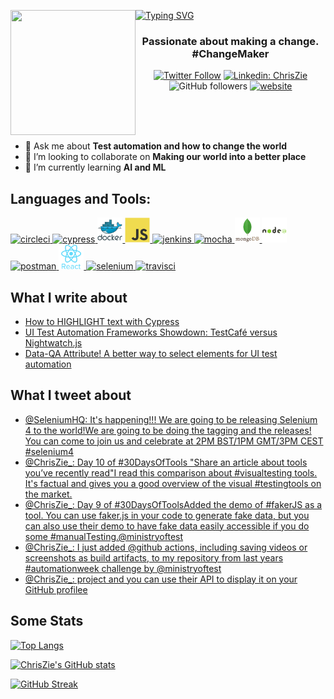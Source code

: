 <img align="left" width="200" height="200" src="https://github.com/ChrisZie/ChrisZie/blob/main/octochristine/octochristine.gif?raw=true"></a>

[![Typing SVG](https://readme-typing-svg.herokuapp.com?color=%2307181F&size=30&width=500&lines=Hello+%F0%9F%91%8B+%F0%9F%91%A9%E2%80%8D%2C+I'm+Christine)](https://git.io/typing-svg)
<h3 align="center">Passionate about making a change. #ChangeMaker</h3>
<div align="center">
  
[![Twitter Follow](https://img.shields.io/twitter/follow/ChrisZie_?label=Follow)](https://twitter.com/intent/follow?screen_name=ChrisZie_)
[![Linkedin: ChrisZie](https://img.shields.io/badge/-ChrisZie-blue?style=flat-square&logo=Linkedin&logoColor=white&link=https://www.linkedin.com/in/ChrisZie/)](https://www.linkedin.com/in/ChrisZie/)
![GitHub followers](https://img.shields.io/github/followers/chriszie?label=Follow&style=social)
[![website](https://img.shields.io/badge/Website-46a2f1.svg?&style=flat-square&logo=Google-Chrome&logoColor=white&link=https://chriszie.rocks/)](https://chriszie.rocks/)
  
</div>
<br><br><br>

- 💬 Ask me about **Test automation and how to change the world**
- 👯 I’m looking to collaborate on **Making our world into a better place**
- 🌱 I’m currently learning **AI and ML**

## Languages and Tools:

<p align="left"> <a href="https://circleci.com" target="_blank"> <img src="https://www.vectorlogo.zone/logos/circleci/circleci-icon.svg" alt="circleci" width="40" height="40"/> </a> <a href="https://www.cypress.io" target="_blank"> <img src="https://raw.githubusercontent.com/simple-icons/simple-icons/6e46ec1fc23b60c8fd0d2f2ff46db82e16dbd75f/icons/cypress.svg" alt="cypress" width="40" height="40"/> </a> <a href="https://www.docker.com/" target="_blank"> <img src="https://raw.githubusercontent.com/devicons/devicon/master/icons/docker/docker-original-wordmark.svg" alt="docker" width="40" height="40"/> </a> <a href="https://developer.mozilla.org/en-US/docs/Web/JavaScript" target="_blank"> <img src="https://raw.githubusercontent.com/devicons/devicon/master/icons/javascript/javascript-original.svg" alt="javascript" width="40" height="40"/> </a> <a href="https://www.jenkins.io" target="_blank"> <img src="https://www.vectorlogo.zone/logos/jenkins/jenkins-icon.svg" alt="jenkins" width="40" height="40"/> </a> <a href="https://mochajs.org" target="_blank"> <img src="https://www.vectorlogo.zone/logos/mochajs/mochajs-icon.svg" alt="mocha" width="40" height="40"/> </a> <a href="https://www.mongodb.com/" target="_blank"> <img src="https://raw.githubusercontent.com/devicons/devicon/master/icons/mongodb/mongodb-original-wordmark.svg" alt="mongodb" width="40" height="40"/> </a> <a href="https://nodejs.org" target="_blank"> <img src="https://raw.githubusercontent.com/devicons/devicon/master/icons/nodejs/nodejs-original-wordmark.svg" alt="nodejs" width="40" height="40"/> </a> <a href="https://postman.com" target="_blank"> <img src="https://www.vectorlogo.zone/logos/getpostman/getpostman-icon.svg" alt="postman" width="40" height="40"/> </a> <a href="https://reactjs.org/" target="_blank"> <img src="https://raw.githubusercontent.com/devicons/devicon/master/icons/react/react-original-wordmark.svg" alt="react" width="40" height="40"/> </a> <a href="https://www.selenium.dev" target="_blank"> <img src="https://raw.githubusercontent.com/detain/svg-logos/780f25886640cef088af994181646db2f6b1a3f8/svg/selenium-logo.svg" alt="selenium" width="40" height="40"/> </a> <a href="https://travis-ci.org" target="_blank"> <img src="https://www.vectorlogo.zone/logos/travis-ci/travis-ci-icon.svg" alt="travisci" width="40" height="40"/> </a> </p>

## What I write about

<!-- BLOG-POST-LIST:START -->
- [How to HIGHLIGHT text with Cypress](https://dev.to/chriszie/how-to-highlight-text-with-cypress-43do)
- [UI Test Automation Frameworks Showdown: TestCafé versus Nightwatch.js](https://dev.to/chriszie/ui-test-automation-frameworks-showdown-testcafe-versus-nightwatch-js-2e8h)
- [Data-QA Attribute! A better way to select elements for UI test automation](https://dev.to/chriszie/data-qa-attribute-a-better-way-to-select-elements-for-ui-test-automation-48lm)
<!-- BLOG-POST-LIST:END -->

## What I tweet about

<!-- TWITTER:START -->
- [@SeleniumHQ: It's happening!!! We are going to be releasing Selenium 4 to the world!We are going to be doing the tagging and the releases! You can come to join us and celebrate at 2PM BST/1PM GMT/3PM CEST  #selenium4](https://rss.app/articles/cb4e791f6f6d729c074351566bd3a7c508111d6e2c3abee4cceb9217adb728d4f61eb1492ac7df6cf7aa687dd7170f9563d56de3c3107f158c)
- [@ChrisZie_: Day 10 of #30DaysOfTools "Share an article about tools you’ve recently read"I read this comparison about #visualtesting tools. It's factual and gives you a good overview of the visual #testingtools on the market.](https://rss.app/articles/cb4e791f6f6d729c074351566bd3a7c508111d6e3c37a0e8d1d88e1fbac974d3e30bb04f76d9da6cf4ab6e7adf110d9667d46be7cb167c16)
- [@ChrisZie_: Day 9 of #30DaysOfToolsAdded the demo of #fakerJS as a tool. You can use faker.js in your code to generate fake data, but you can also use their demo to have fake data easily accessible if you do some #manualTesting.@ministryoftest](https://rss.app/articles/cb4e791f6f6d729c074351566bd3a7c508111d6e3c37a0e8d1d88e1fbac974d3e30bb04f76d9da6cf4a0697dd81c0c9167d16de4c5167f1c)
- [@ChrisZie_: I just added @github actions, including saving videos or screenshots as build artifacts, to my repository from last years #automationweek challenge by @ministryoftest](https://rss.app/articles/cb4e791f6f6d729c074351566bd3a7c508111d6e3c37a0e8d1d88e1fbac974d3e30bb04f76d9da6cf5a66e78d6100e9a67d76fe2c11b7e17)
- [@ChrisZie_: project and you can use their API to display it on your GitHub profilee](https://rss.app/articles/cb4e791f6f6d729c074351566bd3a7c508111d6e3c37a0e8d1d88e1fbac974d3e30bb04f76d9da6cf5a36979dd140d9066d36ae7c5167b14)
<!-- TWITTER:END -->

## Some Stats

[![Top Langs](https://github-readme-stats.vercel.app/api/top-langs?username=chriszie&show_icons=true&locale=en&layout=compact)]()

[![ChrisZie's GitHub stats](https://github-readme-stats.vercel.app/api?username=chriszie&show_icons=true&locale=en)]()

[![GitHub Streak](https://github-readme-streak-stats.herokuapp.com?user=ChrisZie&theme=tokyonight_duo)]()
